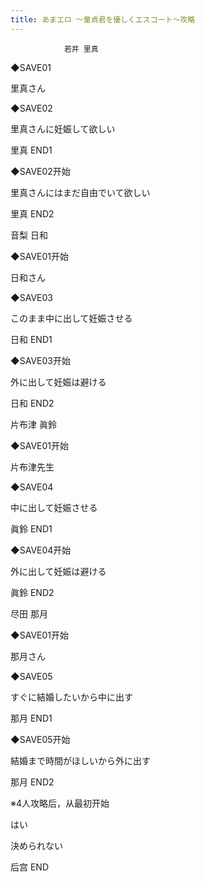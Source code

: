 ```yaml
---
title: あまエロ ～童貞君を優しくエスコート～攻略
---
```


                若井 里真



◆SAVE01

里真さん

◆SAVE02

里真さんに妊娠して欲しい



里真 END1



◆SAVE02开始

里真さんにはまだ自由でいて欲しい



里真 END2



音梨 日和



◆SAVE01开始

日和さん

◆SAVE03

このまま中に出して妊娠させる



日和 END1



◆SAVE03开始

外に出して妊娠は避ける



日和 END2



片布津 眞鈴



◆SAVE01开始

片布津先生

◆SAVE04

中に出して妊娠させる



眞鈴 END1



◆SAVE04开始

外に出して妊娠は避ける



眞鈴 END2



尽田 那月



◆SAVE01开始

那月さん

◆SAVE05

すぐに結婚したいから中に出す



那月 END1



◆SAVE05开始

結婚まで時間がほしいから外に出す



那月 END2



※4人攻略后，从最初开始

はい

決められない



后宫 END


              
